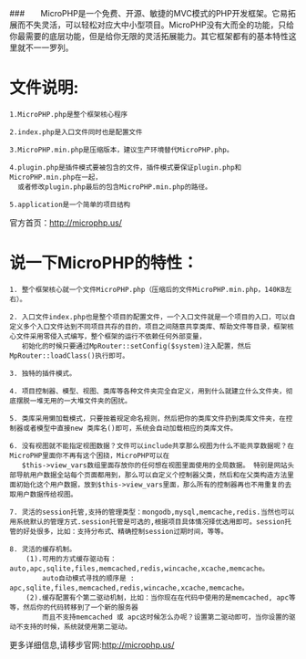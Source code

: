 ###　　MicroPHP是一个免费、开源、敏捷的MVC模式的PHP开发框架。它易拓展而不失灵活，可以轻松对应大中小型项目。MicroPHP没有大而全的功能，只给你最需要的底层功能，但是给你无限的灵活拓展能力。其它框架都有的基本特性这里就不一一罗列。 

# 文件说明:    
    1.MicroPHP.php是整个框架核心程序  

    2.index.php是入口文件同时也是配置文件  

    3.MicroPHP.min.php是压缩版本，建议生产环境替代MicroPHP.php。  

    4.plugin.php是插件模式要被包含的文件，插件模式要保证plugin.php和MicroPHP.min.php在一起，  
      或者修改plugin.php最后的包含MicroPHP.min.php的路径。  
    
    5.application是一个简单的项目结构   

官方首页：http://microphp.us/    

# 说一下MicroPHP的特性：  

    1. 整个框架核心就一个文件MicroPHP.php（压缩后的文件MicroPHP.min.php，140KB左右）。   

    2. 入口文件index.php也是整个项目的配置文件，一个入口文件就是一个项目的入口，可以自定义多个入口文件达到不同项目共存的目的，项目之间随意共享类库、帮助文件等目录，框架核心文件采用零侵入式编写，整个框架的运行不依赖任何外部变量，   
       初始化的时候只要通过MpRouter::setConfig($system)注入配置，然后MpRouter::loadClass()执行即可。   
    
    3. 独特的插件模式。  
    
    4. 项目控制器、模型、视图、类库等各种文件夹完全自定义，用到什么就建立什么文件夹，彻底摆脱一堆无用的一大堆文件夹的困扰。  
    
    5. 类库采用懒加载模式，只要按着规定命名规则，然后把你的类库文件扔到类库文件夹，在控制器或者模型中直接new 类库名()即可，系统会自动加载相应的类库文件。    
    
    6. 没有视图就不能指定视图数据？文件可以include共享那么视图为什么不能共享数据呢？在MicroPHP里面你不再有这个困挠，MicroPHP可以在  
       $this->view_vars数组里面存放你的任何想在视图里面使用的全局数据。 特别是网站头部导航用户数据全站每个页面都用到，那么可以自定义个控制器父类，然后和在父类构造方法里面初始化这个用户数据，放到$this->view_vars里面，那么所有的控制器再也不用重复的去取用户数据传给视图。   
    
    7. 灵活的session托管,支持的管理类型：mongodb,mysql,memcache,redis.当然也可以用系统默认的管理方式.session托管是可选的,根据项目具体情况择优选用即可。session托管的好处很多，比如：支持分布式、精确控制session过期时间，等等。    
    
    8. 灵活的缓存机制。   
        (1).可用的方式缓存驱动有：auto,apc,sqlite,files,memcached,redis,wincache,xcache,memcache。   
            auto自动模式寻找的顺序是 : apc,sqlite,files,memcached,redis,wincache,xcache,memcache。   
        (2).缓存配置有个第二驱动机制，比如：当你现在在代码中使用的是memcached, apc等等，然后你的代码转移到了一个新的服务器   
            而且不支持memcached 或 apc这时候怎么办呢？设置第二驱动即可，当你设置的驱动不支持的时候，系统就使用第二驱动。   

更多详细信息,请移步官网:http://microphp.us/